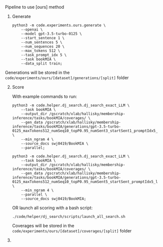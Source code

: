 Pipeline to use [ours] method

1. Generate

    ```
    python3 -m code.experiments.ours.generate \
        --openai \
        --model gpt-3.5-turbo-0125 \
        --start_sentence 1 \
        --num_sentences 5 \
        --num_sequences 20 \
        --max_tokens 512 \
        --task_prompt_idx 5 \
        --task bookMIA \
        --data_split train;
    ```

Generations will be stored in the `code/experiments/ours/[dataset]/generations/[split]` folder

2. Score

    With example commands to run:

    ```
    python3 -m code.helper.dj_search.dj_search_exact_LLM \
        --task bookMIA \
        --output_dir /gscratch/xlab/hallisky/membership-inference/tasks/bookMIA/coverages/ \
        --gen_data /gscratch/xlab/hallisky/membership-inference/tasks/bookMIA/generations/gpt-3.5-turbo-0125_maxTokens512_numSeq10_topP0.95_numSent3_startSent1_promptIdx5_len788.jsonl \
        --min_ngram 4 \
        --source_docs swj0419/BookMIA \
        --parallel;

    python3 -m code.helper.dj_search.dj_search_exact_LLM \
        --task bookMIA \
        --output_dir /gscratch/xlab/hallisky/membership-inference/tasks/bookMIA/coverages/ \
        --gen_data /gscratch/xlab/hallisky/membership-inference/tasks/bookMIA/generations/gpt-3.5-turbo-0125_maxTokens512_numSeq10_topP0.95_numSent5_startSent_promptIdx5_len788.jsonl \
        --min_ngram 4 \
        --parallel \
        --source_docs swj0419/BookMIA;  
    ```

    OR launch all scoring with a bash script:

    ```
    ./code/helper/dj_search/scripts/launch_all_search.sh
    ```

    Coverages will be stored in the `code/experiments/ours/[dataset]/coverages/[split]` folder

3. 